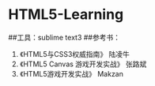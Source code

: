 # HTML5-Learning
##工具：sublime text3
##参考书：
1. 《HTML5与CSS3权威指南》 陆凌牛<br>
2. 《HTML5 Canvas 游戏开发实战》 张路斌<br>
3. 《HTML5游戏开发实战》 Makzan
